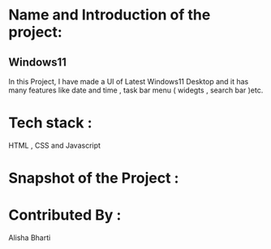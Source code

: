 # Name and Introduction of the project:
## Windows11
In this Project, I have made a UI of Latest Windows11 Desktop  and it has many features like date and time , task bar menu ( widegts , search bar )etc.

# Tech stack :
HTML , CSS and Javascript 

# Snapshot of the Project :


# Contributed By :
Alisha Bharti

